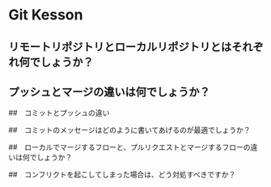 # Git Kesson

## リモートリポジトリとローカルリポジトリとはそれぞれ何でしょうか？

## プッシュとマージの違いは何でしょうか？

##　コミットとプッシュの違い

##　コミットのメッセージはどのように書いてあげるのが最適でしょうか？

##　ローカルでマージするフローと、プルリクエストとマージするフローの違いは何でしょうか？

##　コンフリクトを起こしてしまった場合は、どう対処すべきですか？